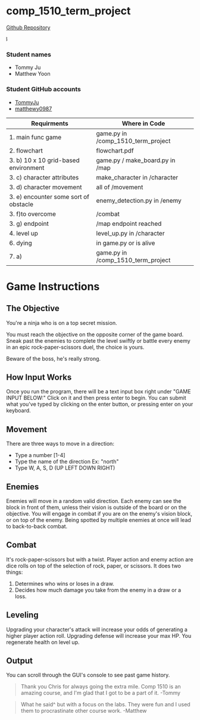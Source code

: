 # comp_1510_term_project
<a href="https://github.com/TommyJu/comp_1510_term_project">Github Repository</a>

<marquee direction="right">BCIT CST - Autumn 2023</marquee>


<h3>Student names</h3>
<ul>
    <li>Tommy Ju</li>
    <li>Matthew Yoon</li>
</ul>

<h3>Student GitHub accounts</h3>
<ul>
    <li><a href="https://github.com/TommyJu">TommyJu</a></li>
    <li><a href="https://github.com/matthewy0987">matthewy0987</a></li>
</ul>

| Requirments                           | Where in Code                      |
|---------------------------------------|------------------------------------|
| 1. main func game                     | game.py in /comp_1510_term_project |
| 2. flowchart                          | flowchart.pdf                      |
| 3. b)  10 x 10 grid-based environment | game.py / make_board.py in /map    |
| 3. c)  character attributes           | make_character in /character       |
| 3. d) character movement              | all of /movement                   |
| 3. e) encounter some sort of obstacle | enemy_detection.py in /enemy       |
| 3. f)to overcome                      | /combat                            |
| 3. g) endpoint                        | /map endpoint reached              |
| 4. level up                           | level_up.py in /character          |
| 6. dying                              | in game.py or is alive             |
| 7. a)                                 | game.py in /comp_1510_term_project |

# Game Instructions

## The Objective
You're a ninja who is on a top secret mission.

You must reach the objective on the opposite corner of the game board.
Sneak past the enemies to complete the level swiftly or battle every enemy in an epic rock-paper-scissors duel, 
the choice is yours.

Beware of the boss, he's really strong.

## How Input Works
Once you run the program, there will be a text input box right under "GAME INPUT BELOW:" 
Click on it and then press enter to begin.
You can submit what you've typed by clicking on the enter button, or pressing enter on your keyboard.

## Movement
There are three ways to move in a direction:
- Type a number [1-4]
- Type the name of the direction Ex: "north"
- Type W, A, S, D (UP LEFT DOWN RIGHT)

## Enemies
Enemies will move in a random valid direction.
Each enemy can see the block in front of them, unless their vision is outside of the board or on the objective.
You will engage in combat if you are on the enemy's vision block, or on top of the enemy.
Being spotted by multiple enemies at once will lead to back-to-back combat.

## Combat
It's rock-paper-scissors but with a twist.
Player action and enemy action are dice rolls on top of the selection of rock, paper, or scissors.
It does two things:
1. Determines who wins or loses in a draw.
2. Decides how much damage you take from the enemy in a draw or a loss.

## Leveling
Upgrading your character's attack will increase your odds of generating a higher player action roll.
Upgrading defense will increase your max HP.
You regenerate health on level up.

## Output
You can scroll through the GUI's console to see past game history.


>Thank you Chris for always going the extra mile. Comp 1510 is an amazing course, and I'm glad that I got to be a part of it.
-Tommy

>What he said^ but with a focus on the labs. They were fun and I used them to procrastinate other course work. -Matthew



